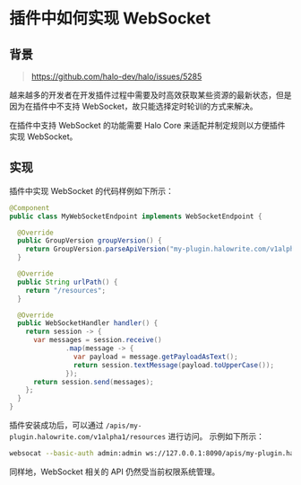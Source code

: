 # 插件中如何实现 WebSocket

## 背景

> https://github.com/halo-dev/halo/issues/5285

越来越多的开发者在开发插件过程中需要及时高效获取某些资源的最新状态，但是因为在插件中不支持 WebSocket，故只能选择定时轮训的方式来解决。

在插件中支持 WebSocket 的功能需要 Halo Core 来适配并制定规则以方便插件实现 WebSocket。

## 实现

插件中实现 WebSocket 的代码样例如下所示：

```java
@Component
public class MyWebSocketEndpoint implements WebSocketEndpoint {

  @Override
  public GroupVersion groupVersion() {
    return GroupVersion.parseApiVersion("my-plugin.halowrite.com/v1alpha1");
  }

  @Override
  public String urlPath() {
    return "/resources";
  }

  @Override
  public WebSocketHandler handler() {
    return session -> {
      var messages = session.receive()
              .map(message -> {
                var payload = message.getPayloadAsText();
                return session.textMessage(payload.toUpperCase());
              });
      return session.send(messages);
    };
  }
}
```

插件安装成功后，可以通过 `/apis/my-plugin.halowrite.com/v1alpha1/resources` 进行访问。 示例如下所示：

```bash
websocat --basic-auth admin:admin ws://127.0.0.1:8090/apis/my-plugin.halowrite.com/v1alpha1/resources
```

同样地，WebSocket 相关的 API 仍然受当前权限系统管理。
